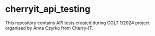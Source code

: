 # cherryit_api_testing

This repository contains API tests created during COLT 1/2024 project organised by Anna Czyrko from Cherry-IT.

